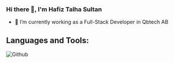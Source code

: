 ### Hi there 👋, I'm Hafiz Talha Sultan

- 🔭 I’m currently working as a Full-Stack Developer in Qbtech AB

## Languages and Tools:
![Github]([https://your-image-url.type](https://github.com/))

<!--
**TalhaSultan/TalhaSultan** is a ✨ _special_ ✨ repository because its `README.md` (this file) appears on your GitHub profile.

Here are some ideas to get you started:

- 🔭 I’m currently working on ...
- 🌱 I’m currently learning ...
- 👯 I’m looking to collaborate on ...
- 🤔 I’m looking for help with ...
- 💬 Ask me about ...
- 📫 How to reach me: ...
- 😄 Pronouns: ...
- ⚡ Fun fact: ...
-->

